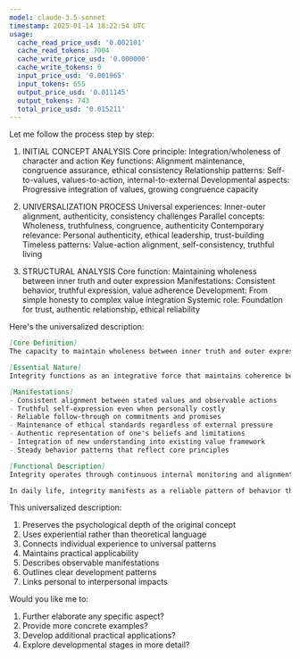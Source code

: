 ```yaml
---
model: claude-3.5-sonnet
timestamp: 2025-01-14 18:22:54 UTC
usage:
  cache_read_price_usd: '0.002101'
  cache_read_tokens: 7004
  cache_write_price_usd: '0.000000'
  cache_write_tokens: 0
  input_price_usd: '0.001965'
  input_tokens: 655
  output_price_usd: '0.011145'
  output_tokens: 743
  total_price_usd: '0.015211'
---
```


Let me follow the process step by step:

1. INITIAL CONCEPT ANALYSIS
Core principle: Integration/wholeness of character and action
Key functions: Alignment maintenance, congruence assurance, ethical consistency
Relationship patterns: Self-to-values, values-to-action, internal-to-external
Developmental aspects: Progressive integration of values, growing congruence capacity

2. UNIVERSALIZATION PROCESS
Universal experiences: Inner-outer alignment, authenticity, consistency challenges
Parallel concepts: Wholeness, truthfulness, congruence, authenticity
Contemporary relevance: Personal authenticity, ethical leadership, trust-building
Timeless patterns: Value-action alignment, self-consistency, truthful living

3. STRUCTURAL ANALYSIS
Core function: Maintaining wholeness between inner truth and outer expression
Manifestations: Consistent behavior, truthful expression, value adherence
Development: From simple honesty to complex value integration
Systemic role: Foundation for trust, authentic relationship, ethical reliability

Here's the universalized description:

```markdown
[Core Definition]
The capacity to maintain wholeness between inner truth and outer expression, manifesting as consistent alignment between values, words, and actions. It enables authentic living through faithful adherence to one's deepest understanding of what is right, even in challenging circumstances.

[Essential Nature]
Integrity functions as an integrative force that maintains coherence between our inner world of values, beliefs, and principles, and our outer world of speech, choices, and actions. Like a bridge connecting inner truth to outer expression, it ensures that what we most deeply know and believe manifests faithfully in how we live and act. This quality generates trust, both in oneself and from others, by creating reliable patterns of behavior that reflect genuine inner conviction rather than mere social compliance or situational advantage.

[Manifestations]
- Consistent alignment between stated values and observable actions
- Truthful self-expression even when personally costly
- Reliable follow-through on commitments and promises
- Maintenance of ethical standards regardless of external pressure
- Authentic representation of one's beliefs and limitations
- Integration of new understanding into existing value framework
- Steady behavior patterns that reflect core principles

[Functional Description]
Integrity operates through continuous internal monitoring and alignment processes, comparing current choices and actions against established values and principles. It acts as both a compass and a stabilizing force, helping navigate complex situations while maintaining coherence between inner conviction and outer behavior. This quality develops through progressive integration of experience, reflection, and conscious choice-making.

In daily life, integrity manifests as a reliable pattern of behavior that others can trust and depend upon. It creates a foundation for meaningful relationships, effective leadership, and sustainable achievement by ensuring that short-term actions align with long-term values and aspirations. This alignment generates both internal peace and external trust, enabling authentic participation in human communities.
```

This universalized description:
1. Preserves the psychological depth of the original concept
2. Uses experiential rather than theoretical language
3. Connects individual experience to universal patterns
4. Maintains practical applicability
5. Describes observable manifestations
6. Outlines clear development patterns
7. Links personal to interpersonal impacts

Would you like me to:
1. Further elaborate any specific aspect?
2. Provide more concrete examples?
3. Develop additional practical applications?
4. Explore developmental stages in more detail?